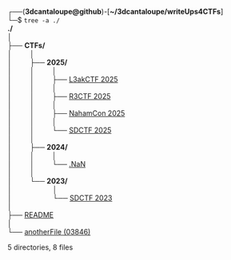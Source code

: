 

┌──(**3dcantaloupe@github**)-[**~/3dcantaloupe/writeUps4CTFs**]<br/>
└─$ `tree -a ./`<br/>
**./**<br/>
│<br/>
├── **CTFs/**<br/>
│  &emsp;&emsp; │<br/>
│  &emsp;&emsp; ├── **2025/**<br/>
│  &emsp;&emsp; │  &emsp;&emsp; │<br/>
│  &emsp;&emsp; │  &emsp;&emsp; ├── [L3akCTF 2025](L3akCTF2025.html)<br/>
│  &emsp;&emsp; │  &emsp;&emsp; │<br/>
│  &emsp;&emsp; │  &emsp;&emsp; ├── [R3CTF 2025](R3CTF2025.html)<br/>
│  &emsp;&emsp; │  &emsp;&emsp; │<br/>
│  &emsp;&emsp; │  &emsp;&emsp; ├── [NahamCon 2025](NahamCon2025.html)<br/>
│  &emsp;&emsp; │  &emsp;&emsp; │<br/>
│  &emsp;&emsp; │  &emsp;&emsp; └── [SDCTF 2025](SDCTF2025.html)<br/>
│  &emsp;&emsp; │<br/>
│  &emsp;&emsp; ├── **2024/**<br/>
│  &emsp;&emsp; │  &emsp;&emsp; │<br/>
│  &emsp;&emsp; │  &emsp;&emsp; └── [.NaN](https://gail.com/)<br/>
│  &emsp;&emsp; │<br/>
│  &emsp;&emsp; └── **2023/**<br/>
│  &emsp;&emsp;   &emsp;&emsp;&emsp; │<br/>
│  &emsp;&emsp;    &emsp;&emsp;&emsp; └── [SDCTF 2023](SDCTF2023.html)<br/>
│<br/>
├── [README](README.md)<br/>
│<br/>
└── [anotherFile (03846)](anotherFile.html)<br/>

5 directories, 8 files